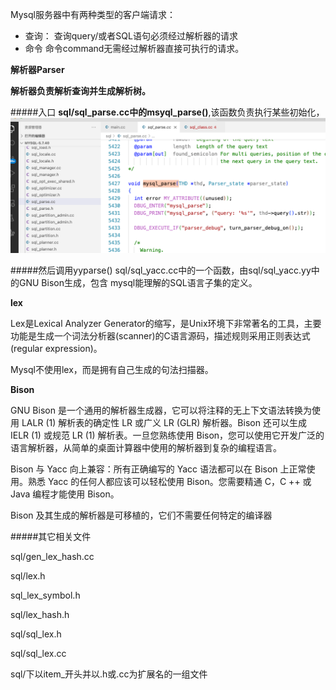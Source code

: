 Mysql服务器中有两种类型的客户端请求：
+ 查询：
  查询query/或者SQL语句必须经过解析器的请求
+ 命令
  命令command无需经过解析器直接可执行的请求。
  
**解析器Parser**

**解析器负责解析查询并生成解析树。**

#####入口
**sql/sql_parse.cc中的msyql_parse()**,该函数负责执行某些初始化，
![img_2.png](img_2.png)


#####然后调用yyparse()
sql/sql_yacc.cc中的一个函数，由sql/sql_yacc.yy中的GNU Bison生成，包含
mysql能理解的SQL语言子集的定义。

**lex**

Lex是Lexical Analyzer Generator的缩写，是Unix环境下非常著名的工具，主要功能是生成一个词法分析器(scanner)的C语言源码，描述规则采用正则表达式(regular expression)。

Mysql不使用lex，而是拥有自己生成的句法扫描器。


**Bison**

GNU Bison 是一个通用的解析器生成器，它可以将注释的无上下文语法转换为使用 LALR (1) 解析表的确定性 LR 或广义 LR (GLR) 解析器。Bison 还可以生成 IELR (1) 或规范 LR (1) 解析表。一旦您熟练使用 Bison，您可以使用它开发广泛的语言解析器，从简单的桌面计算器中使用的解析器到复杂的编程语言。

Bison 与 Yacc 向上兼容：所有正确编写的 Yacc 语法都可以在 Bison 上正常使用。熟悉 Yacc 的任何人都应该可以轻松使用 Bison。您需要精通 C，C ++ 或 Java 编程才能使用 Bison。

Bison 及其生成的解析器是可移植的，它们不需要任何特定的编译器

#####其它相关文件

sql/gen_lex_hash.cc

sql/lex.h

sql_lex_symbol.h

sql/lex_hash.h

sql/sql_lex.h

sql/sql_lex.cc

sql/下以item_开头并以.h或.cc为扩展名的一组文件
